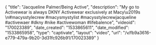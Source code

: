 {
    "title": "Jacqueline Palmer\/Being Active",
    "description": "My go to Activewear is always DKNY Activewear exclusively at Macy\u2019s \n#macysstylecrew #macysmystylist #macysstylecrewjacqueline #activewaer #dkny #nike #activewoman #lifebalence",
    "videoid": "170023389",
    "date_created": "1533865611",
    "date_modified": "1533865958",
    "type": "captivate",
    "layout": "video",
    "url": "\/v\/fb9a3616-e779-479a-9b20-3d31fc926b91\/170023389"
}